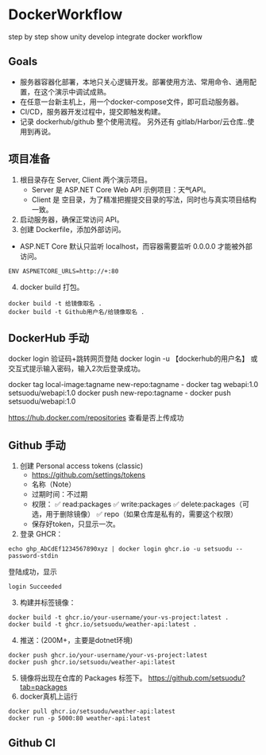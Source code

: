 # DockerWorkflow
step by step show unity develop integrate docker workflow

## Goals

- 服务器容器化部署，本地只关心逻辑开发。部署使用方法、常用命令、通用配置，在这个演示中调试成熟。
- 在任意一台新主机上，用一个docker-compose文件，即可启动服务器。
- CI/CD，服务器开发过程中，提交即触发构建。
- 记录 dockerhub/github 整个使用流程。 另外还有 gitlab/Harbor/云仓库..使用到再说。


## 项目准备

1. 根目录存在 Server, Client 两个演示项目。
	- Server 是 ASP.NET Core Web API 示例项目：天气API。
	- Client 是 空目录，为了精准把握提交目录的写法，同时也与真实项目结构一致。
2. 启动服务器，确保正常访问 API。
3. 创建 Dockerfile，添加外部访问。
- ASP.NET Core 默认只监听 localhost，而容器需要监听 0.0.0.0 才能被外部访问。
```
ENV ASPNETCORE_URLS=http://+:80
```
4. docker build 打包。
```
docker build -t 给镜像取名 .
docker build -t Github用户名/给镜像取名 .
```

## DockerHub 手动

docker login 验证码+跳转网页登陆
docker login -u 【dockerhub的用户名】
或交互式提示输入密码，输入2次后登录成功。

docker tag local-image:tagname new-repo:tagname
	- docker tag webapi:1.0 setsuodu/webapi:1.0
docker push new-repo:tagname
	- docker push setsuodu/webapi:1.0
	
https://hub.docker.com/repositories 查看是否上传成功

## Github 手动

1. 创建 Personal access tokens (classic)
	- https://github.com/settings/tokens
	- 名称（Note）
	- 过期时间：不过期
	- 权限：
	✅ read:packages
	✅ write:packages
	✅ delete:packages（可选，用于删除镜像）
	✅ repo（如果仓库是私有的，需要这个权限）
	- 保存好token，只显示一次。
2. 登录 GHCR：
```
echo ghp_AbCdEf1234567890xyz | docker login ghcr.io -u setsuodu --password-stdin
```
登陆成功，显示
```
login Succeeded
```
3. 构建并标签镜像：
```
docker build -t ghcr.io/your-username/your-vs-project:latest .
docker build -t ghcr.io/setsuodu/weather-api:latest .
```
4. 推送：(200M+，主要是dotnet环境)
```
docker push ghcr.io/your-username/your-vs-project:latest
docker push ghcr.io/setsuodu/weather-api:latest
```
5. 镜像将出现在仓库的 Packages 标签下。
https://github.com/setsuodu?tab=packages
6. docker真机上运行
```
docker pull ghcr.io/setsuodu/weather-api:latest
docker run -p 5000:80 weather-api:latest
```

## Github CI